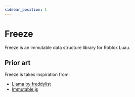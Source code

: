 ```yaml
---
sidebar_position: 1
---
```


# Freeze

Freeze is an immutable data structure library for Roblox Luau.

## Prior art

Freeze is takes inspiration from:
- [Llama by freddylist](https://github.com/freddylist/llama)
- [Immutable.js](https://immutable-js.com/)